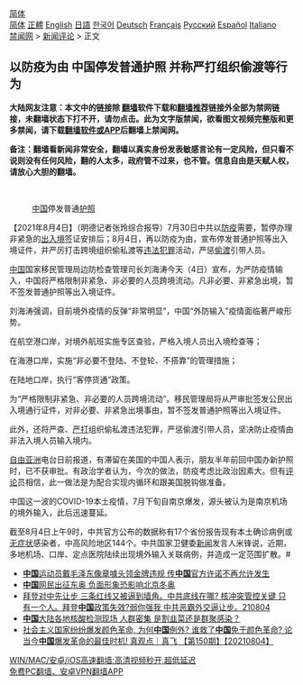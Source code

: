  <!-- 面包屑导航 --> <div class="breadcrumb"><!-- GTranslate: https://gtranslate.io/ -->  <div class="switcher notranslate">  <div class="selected">  <a href="#" onclick="return false;"> 简体</a>  </div>  <div class="option">  <a href="https://www.bannedbook.org" onclick="doGTranslate('zh-CN|zh-CN');jQuery('div.switcher div.selected a').html(jQuery(this).html());return false;" title="简体中文" class="nturl selected"> 简体</a>  <a href="https://www.bannedbook.org/zh-tw/" onclick="doGTranslate('zh-CN|zh-TW');jQuery('div.switcher div.selected a').html(jQuery(this).html());return false;" title="繁體中文" class="nturl"> 正體</a>  <a href="https://www.bannedbook.org/en/" onclick="doGTranslate('zh-CN|en');jQuery('div.switcher div.selected a').html(jQuery(this).html());return false;" title="English" class="nturl"> English</a>  <a href="https://www.bannedbook.org/ja/" onclick="doGTranslate('zh-CN|ja');jQuery('div.switcher div.selected a').html(jQuery(this).html());return false;" title="日本語" class="nturl"> 日語</a>  <a href="https://www.bannedbook.org/ko/" onclick="doGTranslate('zh-CN|ko');jQuery('div.switcher div.selected a').html(jQuery(this).html());return false;" title="한국어" class="nturl"> 한국어</a>  <a href="https://www.bannedbook.org/de/" onclick="doGTranslate('zh-CN|de');jQuery('div.switcher div.selected a').html(jQuery(this).html());return false;" title="Deutsch" class="nturl"> Deutsch</a>  <a href="https://www.bannedbook.org/fr/" onclick="doGTranslate('zh-CN|fr');jQuery('div.switcher div.selected a').html(jQuery(this).html());return false;" title="Français" class="nturl"> Français</a>  <a href="https://www.bannedbook.org/ru/" onclick="doGTranslate('zh-CN|ru');jQuery('div.switcher div.selected a').html(jQuery(this).html());return false;" title="Русский" class="nturl"> Русский</a>  <a href="https://www.bannedbook.org/es/" onclick="doGTranslate('zh-CN|es');jQuery('div.switcher div.selected a').html(jQuery(this).html());return false;" title="Español" class="nturl"> Español</a>  <a href="https://www.bannedbook.org/it/" onclick="doGTranslate('zh-CN|it');jQuery('div.switcher div.selected a').html(jQuery(this).html());return false;" title="Italiano" class="nturl"> Italiano</a>  </div>  </div>      <div class='breadcrumb-sub'><!-- Breadcrumb NavXT 6.3.0 --> <a href="https://www.bannedbook.org/" class="home">禁闻网</a> &gt; <a href="https://www.bannedbook.org/bnews/comments/" class="category">新闻评论</a> &gt; 正文</div></div><h2>以防疫为由 中国停发普通护照 并称严打组织偷渡等行为</h2> <p class="notice"><b>大陆网友注意：本文中的链接除 <a href="https://github.com/bannedbook/fanqiang" >翻墙</a>软件下载和<a href="https://github.com/killgcd/justmysocks/blob/master/README.md">翻墙推荐</a>链接外全部为禁网链接，未翻墙状态下打不开，请勿点击。此为文字版禁闻，欲看图文视频完整版和更多禁闻，请下载<a href="https://github.com/bannedbook/fanqiang">翻墙软件或APP</a>后翻墙上禁闻网。</p><p>备注：翻墙看新闻非常安全，翻墙以真实身份发表敏感言论有一定风险，但只看不说则没有任何风险，翻的人太多，政府管不过来，也不管。信息自由是天赋人权，请放心大胆的翻墙。</b></p>  <div class="entry"> <br /> <figure><a href="https://i1.wp.com/upload-images-bucket-v64rleca837do.s3.eu-west-1.amazonaws.com/wp-content/uploads/2021/08/04105654/Screen-Shot-2021-08-04-at-9.00.49-pm.png?fit=482%2C292&#038;ssl=1" data-caption="中国停发普通护照"></a><figcaption class="wp-caption-text"><a href="https://www.bannedbook.org/bnews/tag/%E4%B8%AD%E5%9B%BD/" class="st_tag internal_tag" rel="tag" title="标签 中国 下的日志">中国</a>停发普通<a href="https://www.bannedbook.org/bnews/tag/%E6%8A%A4%E7%85%A7/" class="st_tag internal_tag" rel="tag" title="标签 护照 下的日志">护照</a></figcaption></figure> <p>【2021年8月4日】（明德记者张玲综合报导）7月30日中共以<a href="https://www.bannedbook.org/bnews/tag/%E9%98%B2%E7%96%AB/" class="st_tag internal_tag" rel="tag" title="标签 防疫 下的日志">防疫</a>需要，暂停办理非紧急的<a href="https://www.bannedbook.org/bnews/tag/%E5%87%BA%E5%85%A5%E5%A2%83/" class="st_tag internal_tag" rel="tag" title="标签 出入境 下的日志">出入境</a>签证安排后；8月4日，再以防疫为由，宣布停发普通护照等出入境证件，并严厉打击跨境组织偷私渡等<a href="https://www.bannedbook.org/bnews/tag/%E8%BF%9D%E6%B3%95%E7%8A%AF%E7%BD%AA/" class="st_tag internal_tag" rel="tag" title="标签 违法犯罪 下的日志">违法犯罪</a>活动，严惩<a href="https://www.bannedbook.org/bnews/tag/%e5%81%b7%e6%b8%a1/" class="st_tag internal_tag" rel="tag" title="标签 偷渡 下的日志">偷渡</a>引带人员。</p> <p><span class='wp_keywordlink_affiliate'><a href="https://www.bannedbook.org/" title="中国" target="_blank">中国</a></span>国家移民管理局边防检查管理司长刘海涛今天（4日）宣布，为严防疫情输入，中国将严格限制非紧急、非必要的人员跨境流动。凡非必要、非紧急出境，暂不签发普通护照等出入境证件。</p> <p>刘海涛强调，目前境外疫情的反弹“非常明显”，中国“外防输入”疫情面临著严峻形势。</p>  <p>在航空港口岸，对境外航班实施专区查验，严格入境人员出入境检查等；</p> <p>在海港口岸，实施“非必要不登陆、不登轮、不搭靠”的管理措施；</p> <p>在陆地口岸，执行“客停货通”政策。</p>  <p>为“严格限制非紧急、非必要的人员跨境流动”。移民管理局将从严审批签发公民出入境通行证件，对非必要、非紧急出境事由，暂不签发普通护照等出入境证件。</p> <p>此外，还将严查、<a href="https://www.bannedbook.org/bnews/tag/%E4%B8%A5%E6%89%93/" class="st_tag internal_tag" rel="tag" title="标签 严打 下的日志">严打</a>组织偷私渡违法犯罪，严惩偷渡引带人员，坚决防止疫情由非法入境人员输入境内。</p> <p><a href="https://www.bannedbook.org/bnews/tag/%e8%87%aa%e7%94%b1%e4%ba%9a%e6%b4%b2/" class="st_tag internal_tag" rel="tag" title="标签 自由亚洲 下的日志">自由亚洲</a>电台日前报道，有滞留在美国的中国人表示，朋友半年前回中国办新护照时，已不获审批。有政治学者认为，今次的做法，防疫考虑比政治因素大。但有<span class='wp_keywordlink_affiliate'><a href="https://www.bannedbook.org/bnews/comments/" title="新闻评论" target="_blank">评论</a></span>员相信，此一做法是为配合实现内循环和跟美国脱钩做准备。</p>  <p>中国这一波的COVID-19本土疫情，7月下旬自南京爆发，源头被认为是南京机场的境外输入，此后迅速蔓延。</p> <p>截至8月4日上午9时，中共官方公布的数据称有17个省份报告现有本土确诊病例或<a href="https://www.bannedbook.org/bnews/tag/%E6%97%A0%E7%97%87%E7%8A%B6/" class="st_tag internal_tag" rel="tag" title="标签 无症状 下的日志">无症状</a>感染者，中高风险地区144个。中共国家卫健委<span class='wp_keywordlink_affiliate'><a href="https://www.bannedbook.org/" title="新闻">新闻</a></span>发言人米锋说，近期，多地机场、口岸、定点医院陆续出现境外输入关联病例，并造成一定范围扩散。#</p> <ul class='op-related-articles' title='相关阅读'> <li><a href='https://www.bannedbook.org/bnews/headline/20210804/1600180.html' target='_blank'><b>中国</b>运动员戴毛泽东像章噱头领金牌违规 传<b>中国</b>官方许诺不再允许发生</a></li> <li><a href='https://www.bannedbook.org/bnews/headline/20210804/1600175.html' target='_blank'><b>中国</b>网民出征东奥 负面形象恐影响北京冬奥</a></li> <li><a href='https://www.bannedbook.org/bnews/bannedvideo/20210804/1600170.html' target='_blank'>拜登对中先让步 三条红线又被逼到墙角。中共底线在哪? 核冲突管控关键 只有一个人。拜登<b>中国</b>政策失效?弱你强我 中共恶霸外交逼让步。210804</a></li> <li><a href='https://www.bannedbook.org/bnews/topimagenews/20210804/1600169.html' target='_blank'><b>中国</b>大陆各地核酸检测现场 人群密集 是割韭菜还是群聚感染？</a></li> <li><a href='https://www.bannedbook.org/bnews/bannedvideo/20210804/1600168.html' target='_blank'>社会主义国家纷纷爆发颜色革命, 为何<b>中国</b>例外? 谁救了<b>中国</b>免于颜色革命? 论当今<b>中国</b>爆发革命的最佳时机! 真观点｜真飞 【第150期】【20210804】</a></li> </ul> <p class="texttj"> <a href="https://github.com/bannedbook/fanqiang/wiki/V2ray%E6%9C%BA%E5%9C%BA" target="_blank">WIN/MAC/安卓/iOS高速翻墙:高清视频秒开,超低延迟</a><br/> <a href="https://github.com/bannedbook/fanqiang/wiki/%E7%A6%81%E9%97%BB%E7%BD%91%E5%AE%89%E5%8D%93%E7%BF%BB%E5%A2%99%E6%96%B0%E9%97%BBAPP" target="_blank">免费PC翻墙、安卓VPN翻墙APP</a></p> <p>&nbsp;</p><a name='sharetosocial'></a>  <div style="margin-bottom:5px;padding-bottom:5px;clear:both"> <div id="archive-pix-1" class="banner-ads"> <!-- AuctionX Display platform tag START --> <div id="26318x728x90x621x_ADSLOT2" clicktrack="%%CLICK_URL_ESC%%"></div> <!-- AuctionX Display platform tag END --> </div> <div id="archive-pix-2" class="banner-ads"> <!-- AuctionX Display platform tag START --> <div id="26315x300x250x621x_ADSLOT2" clicktrack="%%CLICK_URL_ESC%%"></div> <!-- AuctionX Display platform tag END --> </div> </div>  <div id="archive-pix-1" class="banner-ads"> <!-- AuctionX Display platform tag START --> <div id="26318x728x90x621x_ADSLOT3" clicktrack="%%CLICK_URL_ESC%%"></div> <!-- AuctionX Display platform tag END --> </div> </div><!--END ENTRY--> 